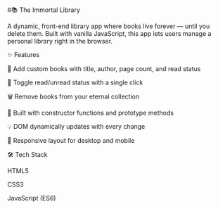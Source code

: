 #📚 The Immortal Library

A dynamic, front-end library app where books live forever — until you delete them. Built with vanilla JavaScript, this app lets users manage a personal library right in the browser.

✨ Features

📖 Add custom books with title, author, page count, and read status

🔁 Toggle read/unread status with a single click

🗑️ Remove books from your eternal collection

🧱 Built with constructor functions and prototype methods

💡 DOM dynamically updates with every change

📱 Responsive layout for desktop and mobile

🛠️ Tech Stack

HTML5

CSS3

JavaScript (ES6)
